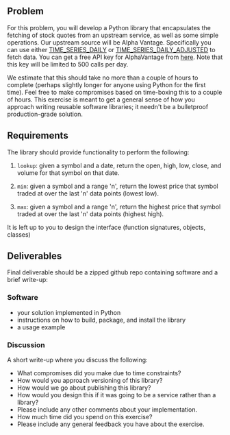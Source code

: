 ## Problem

For this problem, you will develop a Python library that encapsulates the fetching of stock quotes from an upstream service, as well as some simple operations. Our upstream source will be Alpha Vantage. Specifically you can use either [TIME_SERIES_DAILY](https://www.alphavantage.co/documentation/#daily) or [TIME_SERIES_DAILY_ADJUSTED](https://www.alphavantage.co/documentation/#dailyadj) to fetch data. You can get a free API key for AlphaVantage from [here](https://www.alphavantage.co/support/#api-key). Note that this key will be limited to 500 calls per day.

We estimate that this should take no more than a couple of hours to complete (perhaps slightly longer for anyone using Python for the first time). Feel free to make compromises based on time-boxing this to a couple of hours. This exercise is meant to get a general sense of how you approach writing reusable software libraries; it needn't be a bulletproof production-grade solution.

## Requirements

The library should provide functionality to perform the following:

1. `lookup`: given a symbol and a date, return the open, high, low, close, and volume for that symbol on that date.

2. `min`: given a symbol and a range 'n', return the lowest price that symbol traded at over the last 'n' data points (lowest low).

3. `max`: given a symbol and a range 'n', return the highest price that symbol traded at over the last 'n' data points (highest high).

It is left up to you to design the interface (function signatures, objects, classes)

## Deliverables

Final deliverable should be a zipped github repo containing software and a brief write-up:

### Software
- your solution implemented in Python
- instructions on how to build, package, and install the library
- a usage example

### Discussion
A short write-up where you discuss the following:

- What compromises did you make due to time constraints?
- How would you approach versioning of this library?
- How would we go about publishing this library?
- How would you design this if it was going to be a service rather than a library?
- Please include any other comments about your implementation.
- How much time did you spend on this exercise?
- Please include any general feedback you have about the exercise.
